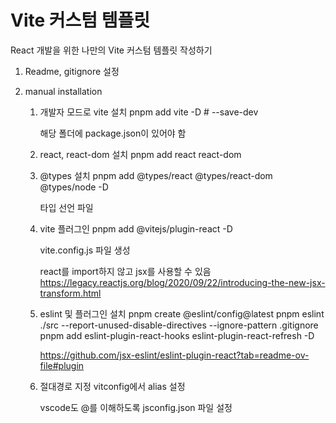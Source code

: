 # Vite 커스텀 템플릿

React 개발을 위한 나만의 Vite 커스텀 템플릿 작성하기

1. Readme, gitignore 설정

2. manual installation

   1. 개발자 모드로 vite 설치
      pnpm add vite -D # --save-dev

      해당 폴더에 package.json이 있어야 함

   2. react, react-dom 설치
      pnpm add react react-dom

   3. @types 설치
      pnpm add @types/react @types/react-dom @types/node -D

      타입 선언 파일

   4. vite 플러그인
      pnpm add @vitejs/plugin-react -D

      vite.config.js 파일 생성

      react를 import하지 않고 jsx를 사용할 수 있음
      <https://legacy.reactjs.org/blog/2020/09/22/introducing-the-new-jsx-transform.html>

   5. eslint 및 플러그인 설치
      pnpm create @eslint/config@latest
      pnpm eslint ./src --report-unused-disable-directives --ignore-pattern .gitignore
      pnpm add eslint-plugin-react-hooks eslint-plugin-react-refresh -D

      https://github.com/jsx-eslint/eslint-plugin-react?tab=readme-ov-file#plugin

   6. 절대경로 지정
      vitconfig에서 alias 설정

      vscode도 @를 이해하도록 jsconfig.json 파일 설정
